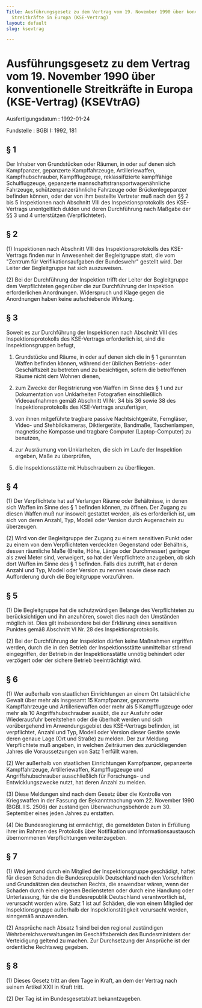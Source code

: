 ```yaml
---
Title: Ausführungsgesetz zu dem Vertrag vom 19. November 1990 über konventionelle
  Streitkräfte in Europa (KSE-Vertrag)
layout: default
slug: ksevtrag

---
```


# Ausführungsgesetz zu dem Vertrag vom 19. November 1990 über konventionelle Streitkräfte in Europa (KSE-Vertrag) (KSEVtrAG)

Ausfertigungsdatum
:   1992-01-24

Fundstelle
:   BGBl I: 1992, 181



## § 1

Der Inhaber von Grundstücken oder Räumen, in oder auf denen sich
Kampfpanzer, gepanzerte Kampffahrzeuge, Artilleriewaffen,
Kampfhubschrauber, Kampfflugzeuge, reklassifizierte kampffähige
Schulflugzeuge, gepanzerte mannschaftstransportwagenähnliche
Fahrzeuge, schützenpanzerähnliche Fahrzeuge oder Brückenlegepanzer
befinden können, oder der von ihm bestellte Vertreter muß nach den §§
2 bis 5 Inspektionen nach Abschnitt VIII des Inspektionsprotokolls des
KSE-Vertrags unentgeltlich dulden und deren Durchführung nach Maßgabe
der §§ 3 und 4 unterstützen (Verpflichteter).


## § 2

(1) Inspektionen nach Abschnitt VIII des Inspektionsprotokolls des
KSE-Vertrags finden nur in Anwesenheit der Begleitgruppe statt, die
vom "Zentrum für Verifikationsaufgaben der Bundeswehr" gestellt wird.
Der Leiter der Begleitgruppe hat sich auszuweisen.

(2) Bei der Durchführung der Inspektion trifft der Leiter der
Begleitgruppe dem Verpflichteten gegenüber die zur Durchführung der
Inspektion erforderlichen Anordnungen. Widerspruch und Klage gegen die
Anordnungen haben keine aufschiebende Wirkung.


## § 3

Soweit es zur Durchführung der Inspektionen nach Abschnitt VIII des
Inspektionsprotokolls des KSE-Vertrags erforderlich ist, sind die
Inspektionsgruppen befugt,

1.  Grundstücke und Räume, in oder auf denen sich die in § 1 genannten
    Waffen befinden können, während der üblichen Betriebs- oder
    Geschäftszeit zu betreten und zu besichtigen, sofern die betroffenen
    Räume nicht dem Wohnen dienen,


2.  zum Zwecke der Registrierung von Waffen im Sinne des § 1 und zur
    Dokumentation von Unklarheiten Fotografien einschließlich
    Videoaufnahmen gemäß Abschnitt VI Nr. 34 bis 36 sowie 38 des
    Inspektionsprotokolls des KSE-Vertrags anzufertigen,


3.  von ihnen mitgeführte tragbare passive Nachtsichtgeräte, Ferngläser,
    Video- und Stehbildkameras, Diktiergeräte, Bandmaße, Taschenlampen,
    magnetische Kompasse und tragbare Computer (Laptop-Computer) zu
    benutzen,


4.  zur Ausräumung von Unklarheiten, die sich im Laufe der Inspektion
    ergeben, Maße zu überprüfen,


5.  die Inspektionsstätte mit Hubschraubern zu überfliegen.





## § 4

(1) Der Verpflichtete hat auf Verlangen Räume oder Behältnisse, in
denen sich Waffen im Sinne des § 1 befinden können, zu öffnen. Der
Zugang zu diesen Waffen muß nur insoweit gestattet werden, als es
erforderlich ist, um sich von deren Anzahl, Typ, Modell oder Version
durch Augenschein zu überzeugen.

(2) Wird von der Begleitgruppe der Zugang zu einem sensitiven Punkt
oder zu einem von dem Verpflichteten verdeckten Gegenstand oder
Behältnis, dessen räumliche Maße (Breite, Höhe, Länge oder
Durchmesser) geringer als zwei Meter sind, verweigert, so hat der
Verpflichtete anzugeben, ob sich dort Waffen im Sinne des § 1
befinden. Falls dies zutrifft, hat er deren Anzahl und Typ, Modell
oder Version zu nennen sowie diese nach Aufforderung durch die
Begleitgruppe vorzuführen.


## § 5

(1) Die Begleitgruppe hat die schutzwürdigen Belange des
Verpflichteten zu berücksichtigen und ihn anzuhören, soweit dies nach
den Umständen möglich ist. Dies gilt insbesondere bei der Erklärung
eines sensitiven Punktes gemäß Abschnitt VI Nr. 28 des
Inspektionsprotokolls.

(2) Bei der Durchführung der Inspektion dürfen keine Maßnahmen
ergriffen werden, durch die in den Betrieb der Inspektionsstätte
unmittelbar störend eingegriffen, der Betrieb in der Inspektionsstätte
unnötig behindert oder verzögert oder der sichere Betrieb
beeinträchtigt wird.


## § 6

(1) Wer außerhalb von staatlichen Einrichtungen an einem Ort
tatsächliche Gewalt über mehr als insgesamt 15 Kampfpanzer, gepanzerte
Kampffahrzeuge und Artilleriewaffen oder mehr als 5 Kampfflugzeuge
oder mehr als 10 Angriffshubschrauber ausübt, die zur Ausfuhr oder
Wiederausfuhr bereitstehen oder die überholt werden und sich
vorübergehend im Anwendungsgebiet des KSE-Vertrags befinden, ist
verpflichtet, Anzahl und Typ, Modell oder Version dieser Geräte sowie
deren genaue Lage (Ort und Straße) zu melden. Der zur Meldung
Verpflichtete muß angeben, in welchen Zeiträumen des zurückliegenden
Jahres die Voraussetzungen von Satz 1 erfüllt waren.

(2) Wer außerhalb von staatlichen Einrichtungen Kampfpanzer,
gepanzerte Kampffahrzeuge, Artilleriewaffen, Kampfflugzeuge und
Angriffshubschrauber ausschließlich für Forschungs- und
Entwicklungszwecke nutzt, hat deren Anzahl zu melden.

(3) Diese Meldungen sind nach dem Gesetz über die Kontrolle von
Kriegswaffen in der Fassung der Bekanntmachung vom 22. November 1990
(BGBl. I S. 2506) der zuständigen Überwachungsbehörde zum 30.
September eines jeden Jahres zu erstatten.

(4) Die Bundesregierung ist ermächtigt, die gemeldeten Daten in
Erfüllung ihrer im Rahmen des Protokolls über Notifikation und
Informationsaustausch übernommenen Verpflichtungen weiterzugeben.


## § 7

(1) Wird jemand durch ein Mitglied der Inspektionsgruppe geschädigt,
haftet für diesen Schaden die Bundesrepublik Deutschland nach den
Vorschriften und Grundsätzen des deutschen Rechts, die anwendbar
wären, wenn der Schaden durch einen eigenen Bediensteten oder durch
eine Handlung oder Unterlassung, für die die Bundesrepublik
Deutschland verantwortlich ist, verursacht worden wäre. Satz 1 ist auf
Schäden, die von einem Mitglied der Inspektionsgruppe außerhalb der
Inspektionstätigkeit verursacht werden, sinngemäß anzuwenden.

(2) Ansprüche nach Absatz 1 sind bei den regional zuständigen
Wehrbereichsverwaltungen im Geschäftsbereich des Bundesministers der
Verteidigung geltend zu machen. Zur Durchsetzung der Ansprüche ist der
ordentliche Rechtsweg gegeben.


## § 8

(1) Dieses Gesetz tritt an dem Tage in Kraft, an dem der Vertrag nach
seinem Artikel XXII in Kraft tritt.

(2) Der Tag ist im Bundesgesetzblatt bekanntzugeben.

